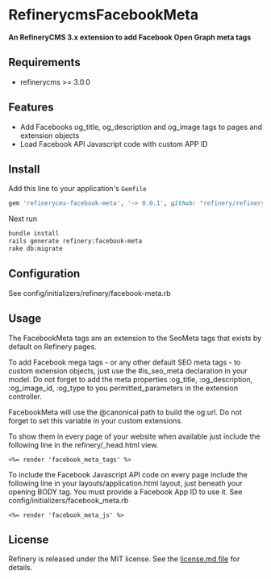 # RefinerycmsFacebookMeta

__An RefineryCMS 3.x extension to add Facebook Open Graph meta tags__

## Requirements

* refinerycms >= 3.0.0

## Features

* Add Facebooks og_title, og_description and og_image tags to pages and extension objects
* Load Facebook API Javascript code with custom APP ID

## Install

Add this line to your application's `Gemfile`

```ruby
gem 'refinerycms-facebook-meta', '~> 0.0.1', github: "refinery/refinerycms-facebook-meta", branch: "master"
```

Next run

```bash
bundle install
rails generate refinery:facebook-meta
rake db:migrate
```

## Configuration

See config/initializers/refinery/facebook-meta.rb

## Usage

The FacebookMeta tags are an extension to the SeoMeta tags that exists by default on Refinery pages.

To add Facebook mega tags - or any other default SEO meta tags - to custom extension objects, just use the #is_seo_meta declaration in your model. Do not forget to add the meta properties :og_title, :og_description, :og_image_id, :og_type to you permitted_parameters in the extension controller.

FacebookMeta will use the @canonical path to build the og:url. Do not forget to set this variable in your custom extensions.

To show them in every page of your website when available just include the following line in the refinery/_head.html view. 
```erb
<%= render 'facebook_meta_tags' %>
```

To include the Facebook Javascript API code on every page include the following line in your layouts/application.html layout, just beneath your opening BODY tag. You must provide a Facebook App ID to use it. See config/initializers/facebook_meta.rb
```erb
<%= render 'facebook_meta_js' %>
```

## License

Refinery is released under the MIT license. See the [license.md file](license.md#readme) for details.
